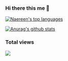 ### Hi there this me 👋
[![Naereen's top languages](https://github-readme-stats.vercel.app/api/top-langs/?username=SalmaAhmed20&theme=blue-green)](https://github.com/anuraghazra/github-readme-stats)

[![Anurag's github stats](https://github-readme-stats.vercel.app/api?username=SalmaAhmed20&theme=blue-green)](https://github.com/anuraghazra/github-readme-stats)

### Total views 
![](https://gitwar.herokuapp.com/badge?SalmaAhmed20)

<!--
**SalmaAhmed20/SalmaAhmed20** is a ✨ _special_ ✨ repository because its `README.md` (this file) appears on your GitHub profile.

Here are some ideas to get you started:

- 🔭 I’m currently working on ...
- 🌱 I’m currently learning ...
- 👯 I’m looking to collaborate on ...
- 🤔 I’m looking for help with ...
- 💬 Ask me about ...
- 📫 How to reach me: ...
- 😄 Pronouns: ...
- ⚡ Fun fact: ...
-->
